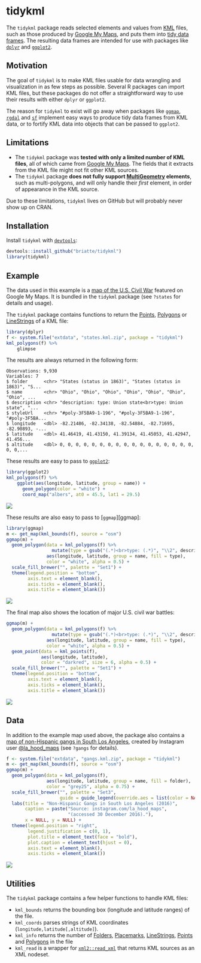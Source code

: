 # tidykml

The `tidykml` package reads selected elements and values from [KML][kml]
files, such as those produced by [Google My Maps][google-my-maps], and puts
them into [tidy data frames][cran-tibble]. The resulting data frames are
intended for use with packages like [`dplyr`][cran-dplyr] and
[`ggplot2`][cran-ggplot2].

## Motivation

The goal of `tidykml` is to make KML files usable for data wrangling and
visualization in as few steps as possible. Several R packages can import KML
files, but these packages do not offer a straightforward way to use their
results with either `dplyr` or `ggplot2`.

The reason for `tidykml` to exist will go away when packages like
[`ggmap`][cran-ggmap], [`rgdal`][cran-rgdal] and [`sf`][cran-sf] implement easy
ways to produce tidy data frames from KML data, or to fortify KML data into
objects that can be passed to `ggplot2`.

## Limitations

- The `tidykml` package was __tested with only a limited number of KML files__, all of which came from [Google My Maps][google-my-maps]. The fields that it extracts from the KML file might not fit other KML sources.
- The `tidykml` package __does not fully support [MultiGeometry][kml-multigeom] elements__, such as multi-polygons, and will only handle their _first_ element, in order of appearance in the KML source.

Due to these limitations, `tidykml` lives on GitHub but will probably never show up on CRAN.

## Installation

Install `tidykml` with [`devtools`][cran-devtools]:

```R
devtools::install_github("briatte/tidykml")
library(tidykml)
```

## Example

The data used in this example is a [map of the U.S. Civil War][map-states] featured on Google My Maps. It is bundled in the `tidykml` package (see `?states` for details and usage).

The `tidykml` package contains functions to return the [Points][kml-points],
[Polygons][kml-polygons] or [LineStrings][kml-lines] of a KML file:

```R
library(dplyr)
f <- system.file("extdata", "states.kml.zip", package = "tidykml")
kml_polygons(f) %>%
    glimpse
```

The results are always returned in the following form:

```
Observations: 9,930
Variables: 7
$ folder      <chr> "States (status in 1863)", "States (status in 1863)", "S...
$ name        <chr> "Ohio", "Ohio", "Ohio", "Ohio", "Ohio", "Ohio", "Ohio", ...
$ description <chr> "description: type: Union state<br>type: Union state", "...
$ styleUrl    <chr> "#poly-3F5BA9-1-196", "#poly-3F5BA9-1-196", "#poly-3F5BA...
$ longitude   <dbl> -82.21486, -82.34138, -82.54884, -82.71695, -82.90893, -...
$ latitude    <dbl> 41.46419, 41.43150, 41.39134, 41.45053, 41.42947, 41.456...
$ altitude    <dbl> 0, 0, 0, 0, 0, 0, 0, 0, 0, 0, 0, 0, 0, 0, 0, 0, 0, 0, 0,...
```

These results are easy to pass to [`ggplot2`][cran-ggplot2]:

```R
library(ggplot2)
kml_polygons(f) %>%
    ggplot(aes(longitude, latitude, group = name)) +
      geom_polygon(color = "white") +
      coord_map("albers", at0 = 45.5, lat1 = 29.5)
```

![](http://i.imgur.com/d9lyU6r.png)

These results are also easy to pass to [`ggmap`][ggmap]:

```R
library(ggmap)
m <- get_map(kml_bounds(f), source = "osm")
ggmap(m) +
  geom_polygon(data = kml_polygons(f) %>%
                 mutate(type = gsub("(.*)<br>type: (.*)", "\\2", description)),
               aes(longitude, latitude, group = name, fill = type),
               color = "white", alpha = 0.5) +
  scale_fill_brewer("", palette = "Set1") +
  theme(legend.position = "bottom",
        axis.text = element_blank(),
        axis.ticks = element_blank(),
        axis.title = element_blank())
```

![](http://i.imgur.com/3Xgox6x.jpg)

The final map also shows the location of major U.S. civil war battles:

```R
ggmap(m) +
  geom_polygon(data = kml_polygons(f) %>%
                 mutate(type = gsub("(.*)<br>type: (.*)", "\\2", description)),
               aes(longitude, latitude, group = name, fill = type),
               color = "white", alpha = 0.5) +
  geom_point(data = kml_points(f),
             aes(longitude, latitude),
             color = "darkred", size = 6, alpha = 0.5) +
  scale_fill_brewer("", palette = "Set1") +
  theme(legend.position = "bottom",
        axis.text = element_blank(),
        axis.ticks = element_blank(),
        axis.title = element_blank())
```

![](http://i.imgur.com/hNSfpdi.jpg)

## Data

In addition to the example map used above, the package also contains a [map of non-Hispanic gangs in South Los Angeles][map-gangs], created by Instagram user [@la\_hood\_maps][map-gangs-source] (see `?gangs` for details).

```R
f <- system.file("extdata", "gangs.kml.zip", package = "tidykml")
m <- get_map(kml_bounds(f), source = "osm")
ggmap(m) +
  geom_polygon(data = kml_polygons(f),
               aes(longitude, latitude, group = name, fill = folder),
               color = "grey25", alpha = 0.75) +
  scale_fill_brewer("", palette = "Set3",
                    guide = guide_legend(override.aes = list(color = NA))) +
  labs(title = "Non-Hispanic Gangs in South Los Angeles (2016)",
       caption = paste("Source: instagram.com/la_hood_maps",
                       "(accessed 30 December 2016)."),
       x = NULL, y = NULL) +
  theme(legend.position = "right",
        legend.justification = c(0, 1),
        plot.title = element_text(face = "bold"),
        plot.caption = element_text(hjust = 0),
        axis.text = element_blank(),
        axis.ticks = element_blank())
```

![](http://i.imgur.com/UIUJCVz.png)

## Utilities

The `tidykml` package contains a few helper functions to handle KML files:

- `kml_bounds` returns the bounding box (longitude and latitude ranges) of the file.
- `kml_coords` parses strings of KML coordinates (`longitude,latitude[,altitude]`).
- `kml_info` returns the number of [Folders][kml-folders], [Placemarks][kml-placemarks], [LineStrings][kml-lines], [Points][kml-points] and [Polygons][kml-polygons] in the file
- `kml_read` is a wrapper for [`xml2::read_xml`][read_xml] that returns KML sources as an XML nodeset.

[cran-dplyr]: https://cran.r-project.org/package=dplyr "Package 'dplyr' (CRAN)"
[cran-devtools]: https://cran.r-project.org/package=devtools "Package 'devtools' (CRAN)"
[cran-ggmap]: https://cran.r-project.org/package=ggmap "Package 'ggmap' (CRAN)"
[cran-ggplot2]: https://cran.r-project.org/package=ggplot2 "Package 'ggplot2' (CRAN)"
[cran-rgdal]: https://cran.r-project.org/package=rgdal "Package 'rgdal' (CRAN)"
[cran-sf]: https://cran.r-project.org/package=sf "Package 'sf' (CRAN)"
[cran-tibble]: https://cran.r-project.org/package=tibble "Package 'tibble' (CRAN)"
[kml]: https://developers.google.com/kml/documentation/kmlreference "KML Reference (Google Developers)"
[kml-folders]: https://developers.google.com/kml/documentation/kmlreference#folder "KML Reference: <Folder> (Google Developers)"
[kml-lines]: https://developers.google.com/kml/documentation/kmlreference#linestring "KML Reference: <LineString> (Google Developers)"
[kml-multigeom]: https://developers.google.com/kml/documentation/kmlreference#multigeometry "KML Reference: <MultiGeometry> (Google Developers)"
[kml-placemarks]: https://developers.google.com/kml/documentation/kmlreference#placemark "KML Reference: <Placemark> (Google Developers)"
[kml-points]: https://developers.google.com/kml/documentation/kmlreference#point "KML Reference: <Point> (Google Developers)"
[kml-polygons]: https://developers.google.com/kml/documentation/kmlreference#polygon "KML Reference: <Polygon> (Google Developers)"
[google-my-maps]: https://en.wikipedia.org/wiki/Google_My_Maps "Google My Maps (Wikipedia)"
[map-gangs-source]: https://www.instagram.com/la_hood_maps/ "La Hood Maps (Instagram)"
[map-gangs]: https://goo.gl/7Ar1Aa "Gangs of Los Angeles (2016) (Google My Maps)"
[map-states]: https://goo.gl/rezvty "US Civil Wars (Google My Maps)"
[read_xml]: https://www.rdocumentation.org/packages/xml2/versions/1.0.0/topics/read_xml "xml2::read_xml (RDocumentation)"
